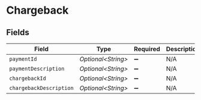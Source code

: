 # Chargeback


## Fields

| Field                     | Type                      | Required                  | Description               | Example                   |
| ------------------------- | ------------------------- | ------------------------- | ------------------------- | ------------------------- |
| `paymentId`               | *Optional\<String>*       | :heavy_minus_sign:        | N/A                       | tr_5B8cwPMGnU             |
| `paymentDescription`      | *Optional\<String>*       | :heavy_minus_sign:        | N/A                       | Payment Description       |
| `chargebackId`            | *Optional\<String>*       | :heavy_minus_sign:        | N/A                       | chb_xFzwUN4ci8HAmSGUACS4J |
| `chargebackDescription`   | *Optional\<String>*       | :heavy_minus_sign:        | N/A                       | Chargeback Description    |